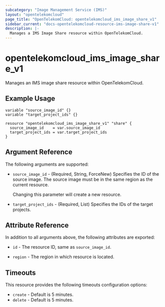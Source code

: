 ```yaml
---
subcategory: "Image Management Service (IMS)"
layout: "opentelekomcloud"
page_title: "OpenTelekomCloud: opentelekomcloud_ims_image_share_v1"
sidebar_current: "docs-opentelekomcloud-resource-ims-image-share-v1"
description: |-
  Manages a IMS Image Share resource within OpenTelekomCloud.
---
```


# opentelekomcloud_ims_image_share_v1

Manages an IMS image share resource within OpenTelekomCloud.

## Example Usage

```hcl
variable "source_image_id" {}
variable "target_project_ids" {}

resource "opentelekomcloud_ims_image_share_v1" "share" {
  source_image_id    = var.source_image_id
  target_project_ids = var.target_project_ids
}
```

## Argument Reference

The following arguments are supported:
* `source_image_id` - (Required, String, ForceNew) Specifies the ID of the source image. The source image must be in the
  same region as the current resource.

  Changing this parameter will create a new resource.

* `target_project_ids` - (Required, List) Specifies the IDs of the target projects.

## Attribute Reference

In addition to all arguments above, the following attributes are exported:

* `id` - The resource ID, same as `source_image_id`.

* `region` - The region in which resource is located.

## Timeouts

This resource provides the following timeouts configuration options:

* `create` - Default is 5 minutes.
* `delete` - Default is 5 minutes.
